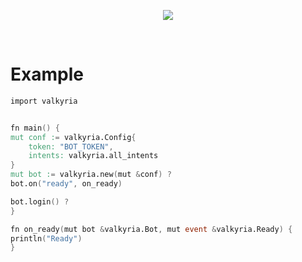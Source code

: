 <p align="center">
  <img src="https://media.discordapp.net/attachments/911964535060070453/939835510329839656/Valkyria.png?width=500&height=200">
  </p>
 </br>
 
<h1>
  Example
  </h1>
  
  ```v
import valkyria


fn main() {
  mut conf := valkyria.Config{
      token: "BOT_TOKEN",
      intents: valkyria.all_intents
  }
 mut bot := valkyria.new(mut &conf) ?
  bot.on("ready", on_ready)

  bot.login() ?
}

fn on_ready(mut bot &valkyria.Bot, mut event &valkyria.Ready) {
  println("Ready")
}
```

  
